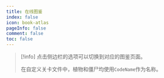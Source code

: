 ```yaml
---
title: 在线图鉴
index: false
icon: book-atlas
pageInfo: false
comment: false
toc: false
---
```


> [!info]
> 点击侧边栏的选项可以切换到对应的图鉴页面。
>
> 在自定义关卡文件中，植物和僵尸均使用`CodeName`作为名称。

<script setup>
    import { onMounted } from 'vue';
    onMounted(() => {
        (window.adsbygoogle = window.adsbygoogle || []).push({});
    })
</script>

<Catalog />

<ins class="adsbygoogle"
     style="display:block"
     data-ad-client="ca-pub-2336226859954206"
     data-ad-slot="7113006248"
     data-ad-format="auto"
     data-full-width-responsive="true">
</ins>
